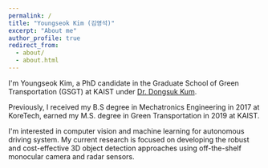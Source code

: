 ```yaml
---
permalink: /
title: "Youngseok Kim (김영석)"
excerpt: "About me"
author_profile: true
redirect_from: 
  - about/
  - about.html
---
```


I'm Youngseok Kim, a PhD candidate in the Graduate School of Green Transportation (GSGT) at KAIST under [Dr. Dongsuk Kum](http://vdclab.kaist.ac.kr/). 

Previously, I received my B.S degree in Mechatronics Engineering in 2017 at KoreTech, earned my M.S. degree in Green Transportation in 2019 at KAIST.

I'm interested in computer vision and machine learning for autonomous driving system. My current research is focused on developing the robust and cost-effective 3D object detection approaches using off-the-shelf monocular camera and radar sensors.
